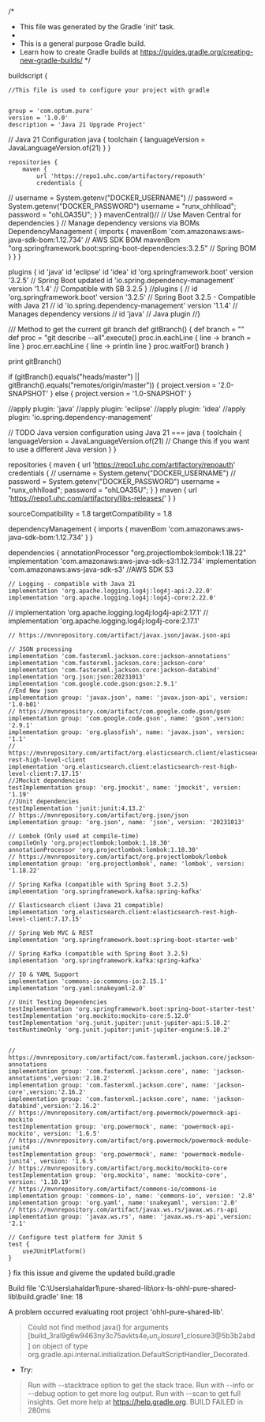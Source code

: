 /*
 * This file was generated by the Gradle 'init' task.
 *
 * This is a general purpose Gradle build.
 * Learn how to create Gradle builds at https://guides.gradle.org/creating-new-gradle-builds/
 */

buildscript {

    //This file is used to configure your project with gradle


    group = 'com.optum.pure'
    version = '1.0.0'
    description = 'Java 21 Upgrade Project'

//    Java 21 Configuration
    java {
        toolchain {
            languageVersion = JavaLanguageVersion.of(21)
        }
    }

    repositories {
        maven {
            url 'https://repo1.uhc.com/artifactory/repoauth'
            credentials {
//                username = System.getenv("DOCKER_USERNAME")
//                password = System.getenv("DOCKER_PASSWORD")
                username = "runx_ohhlload";
                password = "ohLOA35U";
            }
        }
        mavenCentral()// // Use Maven Central for dependencies
    }
//  Manage dependency versions via BOMs
    DependencyManagement {
        imports {
            mavenBom 'com.amazonaws:aws-java-sdk-bom:1.12.734' // AWS SDK BOM
            mavenBom "org.springframework.boot:spring-boot-dependencies:3.2.5" // Spring BOM
        }
    }
}

plugins {
    id 'java'
    id 'eclipse'
    id 'idea'
    id 'org.springframework.boot' version '3.2.5' // Spring Boot updated
    id 'io.spring.dependency-management' version '1.1.4' // Compatible with SB 3.2.5
}
//plugins {
//    id 'org.springframework.boot' version '3.2.5' // Spring Boot 3.2.5 - Compatible with Java 21
//    id 'io.spring.dependency-management' version '1.1.4' // Manages dependency versions
//    id 'java' // Java plugin
//}

/// Method to get the current git branch
def gitBranch() {
    def branch = ""
    def proc = "git describe --all".execute()
    proc.in.eachLine { line -> branch = line }
    proc.err.eachLine { line -> println line }
    proc.waitFor()
    branch
}

print gitBranch()

if (gitBranch().equals("heads/master") || gitBranch().equals("remotes/origin/master")) {
    project.version = '2.0-SNAPSHOT'
} else {
    project.version = '1.0-SNAPSHOT'
}

//apply plugin: 'java'
//apply plugin: 'eclipse'
//apply plugin: 'idea'
//apply plugin: 'io.spring.dependency-management'


// TODO Java version configuration using Java 21 ===
java {
    toolchain {
        languageVersion = JavaLanguageVersion.of(21) // Change this if you want to use a different Java version
    }
}

repositories {
    maven {
        url 'https://repo1.uhc.com/artifactory/repoauth'
        credentials {
//            username = System.getenv("DOCKER_USERNAME")
//            password = System.getenv("DOCKER_PASSWORD")
            username = "runx_ohhlload";
            password = "ohLOA35U";
        }
    }
    maven {
        url 'https://repo1.uhc.com/artifactory/libs-releases/'
    }
}



sourceCompatibility = 1.8
targetCompatibility = 1.8

dependencyManagement {
    imports {
        mavenBom 'com.amazonaws:aws-java-sdk-bom:1.12.734'
    }
}

dependencies {
    annotationProcessor "org.projectlombok:lombok:1.18.22"
    implementation 'com.amazonaws:aws-java-sdk-s3:1.12.734'
    implementation 'com.amazonaws:aws-java-sdk-s3' //AWS SDK S3

    // Logging - compatible with Java 21
    implementation 'org.apache.logging.log4j:log4j-api:2.22.0'
    implementation 'org.apache.logging.log4j:log4j-core:2.22.0'

//    implementation 'org.apache.logging.log4j:log4j-api:2.17.1'
//    implementation 'org.apache.logging.log4j:log4j-core:2.17.1'


    // https://mvnrepository.com/artifact/javax.json/javax.json-api

    // JSON processing
    implementation 'com.fasterxml.jackson.core:jackson-annotations'
    implementation 'com.fasterxml.jackson.core:jackson-core'
    implementation 'com.fasterxml.jackson.core:jackson-databind'
    implementation 'org.json:json:20231013'
    implementation 'com.google.code.gson:gson:2.9.1'
    //End New json
    implementation group: 'javax.json', name: 'javax.json-api', version: '1.0-b01'
    // https://mvnrepository.com/artifact/com.google.code.gson/gson
    implementation group: 'com.google.code.gson', name: 'gson',version: '2.9.1'
    implementation group: 'org.glassfish', name: 'javax.json', version: '1.1'
    // https://mvnrepository.com/artifact/org.elasticsearch.client/elasticsearch-rest-high-level-client
    implementation 'org.elasticsearch.client:elasticsearch-rest-high-level-client:7.17.15'
    //JMockit dependencies
    testImplementation group: 'org.jmockit', name: 'jmockit', version: '1.19'
    //JUnit dependencies
    testImplementation 'junit:junit:4.13.2'
    // https://mvnrepository.com/artifact/org.json/json
    implementation group: 'org.json', name: 'json', version: '20231013'

    // Lombok (Only used at compile-time)
    compileOnly 'org.projectlombok:lombok:1.18.30'
    annotationProcessor 'org.projectlombok:lombok:1.18.30'
    // https://mvnrepository.com/artifact/org.projectlombok/lombok
    implementation group: 'org.projectlombok', name: 'lombok', version: '1.18.22'

    // Spring Kafka (compatible with Spring Boot 3.2.5)
    implementation 'org.springframework.kafka:spring-kafka'

    // Elasticsearch client (Java 21 compatible)
    implementation 'org.elasticsearch.client:elasticsearch-rest-high-level-client:7.17.15'

    // Spring Web MVC & REST
    implementation 'org.springframework.boot:spring-boot-starter-web'

    // Spring Kafka (compatible with Spring Boot 3.2.5)
    implementation 'org.springframework.kafka:spring-kafka'

    // IO & YAML Support
    implementation 'commons-io:commons-io:2.15.1'
    implementation 'org.yaml:snakeyaml:2.0'

    // Unit Testing Dependencies
    testImplementation 'org.springframework.boot:spring-boot-starter-test'
    testImplementation 'org.mockito:mockito-core:5.12.0'
    testImplementation 'org.junit.jupiter:junit-jupiter-api:5.10.2'
    testRuntimeOnly 'org.junit.jupiter:junit-jupiter-engine:5.10.2'


    // https://mvnrepository.com/artifact/com.fasterxml.jackson.core/jackson-annotations
    implementation group: 'com.fasterxml.jackson.core', name: 'jackson-annotations',version:'2.16.2'
    implementation group: 'com.fasterxml.jackson.core', name: 'jackson-core',version:'2.16.2'
    implementation group: 'com.fasterxml.jackson.core', name: 'jackson-databind',version:'2.16.2'
    // https://mvnrepository.com/artifact/org.powermock/powermock-api-mockito
    testImplementation group: 'org.powermock', name: 'powermock-api-mockito', version: '1.6.5'
    // https://mvnrepository.com/artifact/org.powermock/powermock-module-junit4
    testImplementation group: 'org.powermock', name: 'powermock-module-junit4', version: '1.6.5'
    // https://mvnrepository.com/artifact/org.mockito/mockito-core
    testImplementation group: 'org.mockito', name: 'mockito-core', version: '1.10.19'
    // https://mvnrepository.com/artifact/commons-io/commons-io
    implementation group: 'commons-io', name: 'commons-io', version: '2.8'
    implementation group: 'org.yaml', name:'snakeyaml', version:'2.0'
    // https://mvnrepository.com/artifact/javax.ws.rs/javax.ws.rs-api
    implementation group: 'javax.ws.rs', name: 'javax.ws.rs-api',version: '2.1'

    // Configure test platform for JUnit 5
    test {
        useJUnitPlatform()
    }
}
fix this issue and giveme the updated build.gradle 

Build file 'C:\Users\ahaldar1\pure-shared-lib\orx-ls-ohhl-pure-shared-lib\build.gradle' line: 18

A problem occurred evaluating root project 'ohhl-pure-shared-lib'.
> Could not find method java() for arguments [build_3ral9g6w9463ny3c75avkts4e$_run_closure1$_closure3@5b3b2abd] on object of type org.gradle.api.internal.initialization.DefaultScriptHandler_Decorated.

* Try:
> Run with --stacktrace option to get the stack trace.
> Run with --info or --debug option to get more log output.
> Run with --scan to get full insights.
> Get more help at https://help.gradle.org.
BUILD FAILED in 280ms

